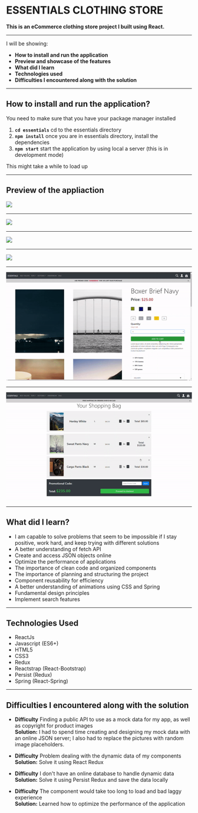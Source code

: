 # **ESSENTIALS CLOTHING STORE**
**This is an eCommerce clothing store project I built using React.**
___
I will be showing:

+ **How to install and run the application**
+ **Preview and showcase of the features**
+ **What did I learn**
+ **Technologies used**
+ **Difficulties I encountered along with the solution**

___
## How to install and run the application?

You need to make sure that you have your package manager installed

1. **`cd essentials`** cd to the essentials directory
2. **`npm install`** once you are in essentials directory, install the dependencies
3. **`npm start`** start the application by using local a server (this is in development mode)

This might take a while to load up
___
## Preview of the appliaction
![](https://github.com/MatthewSusanto/resource/blob/master/videoGif/Hero.gif?)
___
![](https://github.com/MatthewSusanto/resource/blob/master/videoGif/HomeFooter.gif?)
___
![](https://github.com/MatthewSusanto/resource/blob/master/videoGif/SearchCollection.gif?)
___
![](https://github.com/MatthewSusanto/resource/blob/master/videoGif/ProductDetail.gif?)
___
![](https://github.com/MatthewSusanto/resource/blob/master/videoGif/CartModal.gif?)
___
![](https://github.com/MatthewSusanto/resource/blob/master/videoGif/CartPromoCode.gif?)
___
## What did I learn?

- I am capable to solve problems that seem to be impossible if I stay positive, work hard, and keep trying with different solutions
- A better understanding of fetch API
- Create and access JSON objects online
- Optimize the performance of applications
- The importance of clean code and organized components
- The importance of planning and structuring the project
- Component reusability for efficiency
- A better understanding of animations using CSS and Spring
- Fundamental design principles
- Implement search features





___
## Technologies Used

- ReactJs
- Javascript (ES6+)
- HTML5
- CSS3
- Redux
- Reactstrap (React-Bootstrap) 
- Persist (Redux)
- Spring (React-Spring)

___
## Difficulties I encountered along with the solution

- **Difficulty** Finding a public API to use as a mock data for my app, as well as copyright for product images  <br />
**Solution:** I had to spend time creating and designing my mock data with an online JSON server; I also had to replace the pictures with random image placeholders.

- **Difficulty** Problem dealing with the dynamic data of my components  <br />
**Solution:** Solve it using React Redux

- **Difficulty** I don't have an online database to handle dynamic data  <br />
 **Solution:** Solve it using Persist Redux and save the data locally

- **Difficulty** The component would take too long to load and bad laggy experience  <br />
 **Solution:** Learned how to optimize the performance of the application
